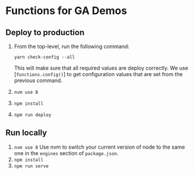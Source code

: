 # Functions for GA Demos

## Deploy to production

1. From the top-level, run the following command:

    ```
    yarn check-config --all
    ```

    This will make sure that all required values are deploy correctly. We use
    [`functions.config()`] to get configuration values that are set from the
    previous command.
1. `nvm use 8`
1. `npm install`
1. `npm run deploy`

[functions.config()]: https://firebase.google.com/docs/functions/config-env#access_environment_configuration_in_a_function

## Run locally

1. `nvm use 8`
    Use nvm to switch your current version of node to the same one in the
    `engines` section of `package.json`.
1. `npm install`
1. `npm run serve`
